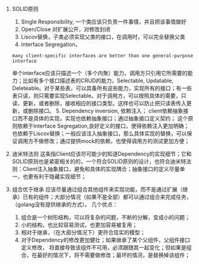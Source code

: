 1. SOLID原则
   1. Single Responsibility, 一个类应该只负责一件事情，并且把该事情做好
   2. Open/Close  对扩展公开，对修改封闭
   3. Liscov替换，子类必须实现父类的接口，在调用时，可以完全替换父类
   4. Interface Segregation，

   ```
   many client-specific interfaces are better than one general-purpose interface

   ```

   单个interface应该只描述一个（多个内聚）能力，调用方只引用它所需要的能力；比如有多个接口描述表的CRUD的能力，Selectable, Updatable, Deleteable。对于某些表，可以具备所有这些能力，实现所有的接口；有一些表只读，则只需要实现Selectable。对于调用方，可以按照具体的需要，只读，更新，或者删除，接收相应的接口类型。这样也可以防止把只读表传入更新，或删除接口。
   5. Dependency inversion, 依赖注入； client依赖抽象接口而不是具体的实现，实现也依赖抽象接口；通过抽象接口定义契约； 
   这个原则依赖于Interface Segregation,良好定义的接口，使得依赖注入更加明确；也依赖于Liscov替换；一般应该注入抽象接口，那么具体实现的替换，可以保证调用方不做修改；通过提供mock的依赖，也使得调用方的测试更加方便；
2. 迪米特法则
   这条指Client应该尽可能少的知道Dependency的实现细节；它和SOLID原则也是紧密相关的的，一个符合SOLID原则的设计，也符合迪米特法则：Client注入抽象接口，避免和具体的实现隅合；抽象接口的定义尽量单一，也更有利于隐藏实现细节；
3. 组合优于继承
   应该尽量通过组合其他组件来实现功能，而不是通过扩展（继承）已有的组件；大部分情况（如果不是全部）都可以通过组合来完成任务，（golang没有提供继承的方式）。
   几个优点：
   1. 组合是一个树形结构，可以将复杂的问题，不断的分解，变成小的问题；
   2. 小的结构，也比较容易测试，也更加容易被复用；
   3. 相对于继承，（在大部分情况下）更符合现实的模型；
   4. 对于Dependency的修改更加健壮；如果继承了某个父组件，父组件接口定义修改， 将直接导致该组件不可用，必须跟随其一起变化；但如果是组合，在最好的情况下，将不需要做修改；最坏的情况，是替换掉该组件；